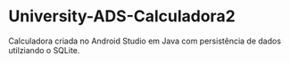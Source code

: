# University-ADS-Calculadora2
Calculadora criada no Android Studio em Java com persistência de dados utilziando o SQLite.
